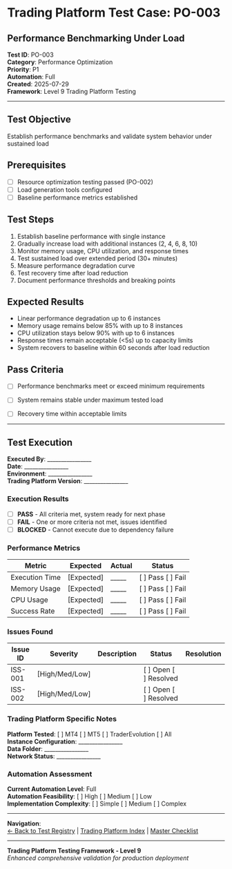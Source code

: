 # Trading Platform Test Case: PO-003
## Performance Benchmarking Under Load

**Test ID**: PO-003  
**Category**: Performance Optimization  
**Priority**: P1  
**Automation**: Full  
**Created**: 2025-07-29  
**Framework**: Level 9 Trading Platform Testing

---

## Test Objective
Establish performance benchmarks and validate system behavior under sustained load

## Prerequisites
- [ ] Resource optimization testing passed (PO-002)
- [ ] Load generation tools configured
- [ ] Baseline performance metrics established

## Test Steps
1. Establish baseline performance with single instance
2. Gradually increase load with additional instances (2, 4, 6, 8, 10)
3. Monitor memory usage, CPU utilization, and response times
4. Test sustained load over extended period (30+ minutes)
5. Measure performance degradation curve
6. Test recovery time after load reduction
7. Document performance thresholds and breaking points

## Expected Results
- Linear performance degradation up to 6 instances
- Memory usage remains below 85% with up to 8 instances
- CPU utilization stays below 90% with up to 6 instances
- Response times remain acceptable (<5s) up to capacity limits
- System recovers to baseline within 60 seconds after load reduction

## Pass Criteria
- [ ] Performance benchmarks meet or exceed minimum requirements
- [ ] System remains stable under maximum tested load
- [ ] Recovery time within acceptable limits







---

## Test Execution

**Executed By**: ________________  
**Date**: ________________  
**Environment**: ________________  
**Trading Platform Version**: ________________  

### Execution Results
- [ ] **PASS** - All criteria met, system ready for next phase
- [ ] **FAIL** - One or more criteria not met, issues identified
- [ ] **BLOCKED** - Cannot execute due to dependency failure

### Performance Metrics
| Metric | Expected | Actual | Status |
|--------|----------|--------|--------|
| Execution Time | [Expected] | _____ | [ ] Pass [ ] Fail |
| Memory Usage | [Expected] | _____ | [ ] Pass [ ] Fail |
| CPU Usage | [Expected] | _____ | [ ] Pass [ ] Fail |
| Success Rate | [Expected] | _____ | [ ] Pass [ ] Fail |

### Issues Found
| Issue ID | Severity | Description | Status | Resolution |
|----------|----------|-------------|--------|------------|
| ISS-001 | [High/Med/Low] | | [ ] Open [ ] Resolved | |
| ISS-002 | [High/Med/Low] | | [ ] Open [ ] Resolved | |

### Trading Platform Specific Notes
**Platform Tested**: [ ] MT4 [ ] MT5 [ ] TraderEvolution [ ] All  
**Instance Configuration**: ________________  
**Data Folder**: ________________  
**Network Status**: ________________  

### Automation Assessment
**Current Automation Level**: Full  
**Automation Feasibility**: [ ] High [ ] Medium [ ] Low  
**Implementation Complexity**: [ ] Simple [ ] Medium [ ] Complex  

---

**Navigation**:  
[← Back to Test Registry](../01-Test-ID-Registry-Framework.md) | [Trading Platform Index](../02-Trading-Platform-Tests-Index.md) | [Master Checklist](../Checklists/Master-Checklist.md)

---

**Trading Platform Testing Framework - Level 9**  
*Enhanced comprehensive validation for production deployment*
